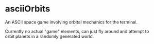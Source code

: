 # asciiOrbits
An ASCII space game involving orbital mechanics for the terminal.

Currently no actual "game" elements, can just fly around and attempt to orbit planets in a randomly generated world.
